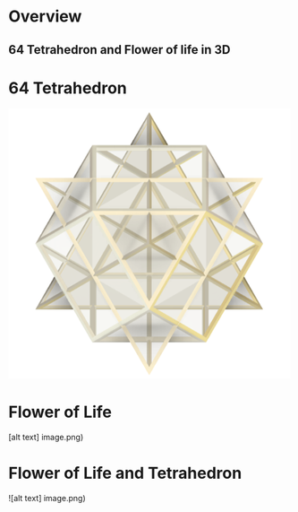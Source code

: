# Overview 
## 64 Tetrahedron and Flower of life in 3D 
# 64 Tetrahedron
![alt text](https://github.com/Jcooking26/Computer-Aided-Design/blob/6917368eb804f3974d5a3fa2d75cb8f433a9ef03/64-Tetrahedron---Flower-of-Life/Pics/Screenshot%202025-09-15%20204528.png)

# Flower of Life
[alt text]
image.png)

# Flower of Life and Tetrahedron
![alt text]
image.png)

